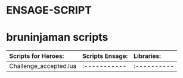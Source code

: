 # ENSAGE-SCRIPT
bruninjaman scripts
==============
 Scripts for Heroes:       | Scripts Ensage:         | Libraries:
 :-----------              | :-----------            | :----------
 Challenge_accepted.lua    | :-----------            | :----------            
